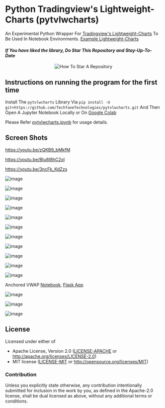 # Python Tradingview's Lightweight-Charts (pytvlwcharts)
An Experimental Python Wrapper For [Tradingview's Lightweight-Charts](https://tradingview.github.io/lightweight-charts/) To Be Used In Notebook Environments. [Example Lightweight-Charts](https://codesandbox.io/examples/package/lightweight-charts) 

#### _If You have liked the library, Do Star This Repository and Stay-Up-To-Date_
<p align="center">
  <img src="https://user-images.githubusercontent.com/96371033/180197157-aabda812-828b-4cf7-97a6-a4b9bdd8b151.gif" alt="How To Star A Repository">
</p>

## Instructions on running the program for the first time
Install The `pytvlwcharts` Library Via `pip install -U git+https://github.com/TechfaneTechnologies/pytvlwcharts.git` And Then Open A Jupyter Notebook Locally or On [Google Colab](https://colab.research.google.com/)

Please Refer [pytvlwcharts.ipynb](https://github.com/TechfaneTechnologies/pytvlwcharts/blob/main/pytvlwcharts.ipynb) for usage details.

## Screen Shots
https://youtu.be/zQKB9_bMkfM

https://youtu.be/BIu8I8hC2xI

https://youtu.be/3ncFk_KdZzs

![image](https://user-images.githubusercontent.com/96371033/188302874-25dea27f-07c5-4723-810a-65d51e8b70fd.png)

![image](https://user-images.githubusercontent.com/96371033/188294528-73ddaf9e-55b2-491e-bfba-2733a9361994.png)

![image](https://user-images.githubusercontent.com/96371033/188294553-ac8ec934-251e-4fe9-a30c-d40f63d5f9f6.png)

![image](https://user-images.githubusercontent.com/68828793/188259987-b5976ef1-5c83-4f2f-a937-c83c53fec791.png)

![image](https://user-images.githubusercontent.com/96371033/188273414-83a7ea6a-90ad-4f6a-90da-07c277abf2ff.png)

![image](https://user-images.githubusercontent.com/96371033/188295701-e48861e7-68d3-47ad-ad7a-f0f4f4f49e11.png)

![image](https://user-images.githubusercontent.com/96371033/188295727-98a79ce0-7d3a-4608-96cf-d4551aca3ef6.png)

![image](https://user-images.githubusercontent.com/96371033/188295706-dc566287-b651-4bf9-a37f-37682828259e.png)

![image](https://user-images.githubusercontent.com/96371033/188295711-3b29da01-65ba-45c4-a05e-b1d0fbe0eef8.png)

![image](https://user-images.githubusercontent.com/96371033/188297491-44960067-22ab-42cf-948b-51fcaf3310ef.png)

![image](https://user-images.githubusercontent.com/96371033/216821065-644a1eb4-ca7b-40f7-966e-ead78aa08939.png)

Anchored VWAP [Notebook](https://colab.research.google.com/drive/1ApN2CHWNUZsKNxiqYjpT9glQdwt1c6qN?usp=sharing), [Flask App](https://colab.research.google.com/drive/1w1T2erRjyz3xLkentuIffI75z9kUkN6_?usp=sharing)

![image](https://user-images.githubusercontent.com/96371033/220196000-65690a23-4321-4c9c-9bf5-1426b1ac6b7f.png)

![image](https://user-images.githubusercontent.com/96371033/220196166-afcb9fe2-9e7f-4867-9f22-f42834eb27da.png)

![image](https://user-images.githubusercontent.com/96371033/221234325-ef7d00de-4c38-4918-9d1d-8426e383302c.png)


## License

Licensed under either of

- Apache License, Version 2.0 ([LICENSE-APACHE](LICENSE-APACHE) or http://apache.org/licenses/LICENSE-2.0)
- MIT license ([LICENSE-MIT](LICENSE-MIT) or http://opensource.org/licenses/MIT)

### Contribution

Unless you explicitly state otherwise, any contribution intentionally submitted
for inclusion in the work by you, as defined in the Apache-2.0 license, shall
be dual licensed as above, without any additional terms or conditions.
